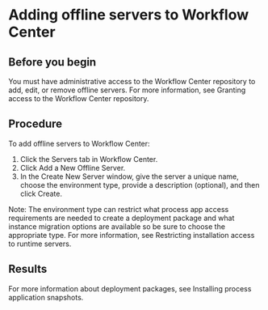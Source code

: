 # Adding offline servers to Workflow Center

## Before you begin

You must have administrative access to the Workflow Center repository to add, edit, or remove offline
servers. For more information, see Granting access to the Workflow Center repository.

## Procedure

To add offline servers to Workflow Center:

1. Click the Servers tab in Workflow Center.
2. Click Add a New Offline Server.
3. In the Create New Server window, give the server a unique name, choose
the environment type, provide a description (optional), and then click
Create.

Note: The environment type can restrict what process app access requirements are needed to create a
deployment package and what instance migration options are available so be sure to choose the
appropriate type. For more information, see Restricting installation access to runtime servers.

## Results

For
more information about deployment packages, see Installing process application snapshots.